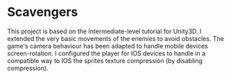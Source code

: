 # Scavengers

This project is based on the Intermediate-level tutorial for Unity3D.
I extended the very basic movements of the enemies to avoid obstacles.
The game's camera behaviour has been adapted to handle mobile devices screen-rotation.
I configured the player for IOS devices to handle in a compatible way to IOS the sprites texture compression (by disabling compression).
